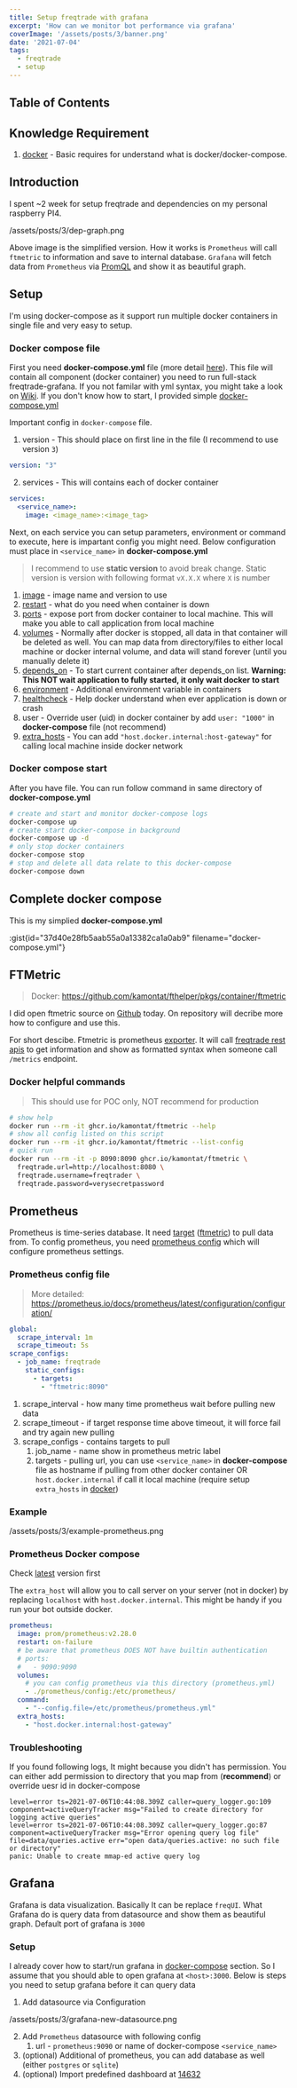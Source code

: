 ```yaml
---
title: Setup freqtrade with grafana
excerpt: 'How can we monitor bot performance via grafana'
coverImage: '/assets/posts/3/banner.png'
date: '2021-07-04'
tags:
  - freqtrade
  - setup
---
```


## Table of Contents

## Knowledge Requirement

1. [docker](https://docker.com) - Basic requires for understand what is docker/docker-compose.

## Introduction

I spent ~2 week for setup freqtrade and dependencies on my personal raspberry PI4.

/assets/posts/3/dep-graph.png

Above image is the simplified version. How it works is `Prometheus` will call `ftmetric` to information and save to internal database. `Grafana` will fetch data from `Prometheus` via [PromQL][promql] and show it as beautiful graph.

[promql]: https://prometheus.io/docs/introduction/glossary/#promql

## Setup

I'm using docker-compose as it support run multiple docker containers in single file and very easy to setup.

### Docker compose file

First you need **docker-compose.yml** file (more detail [here][docker-compose-docs]). This file will contain all component (docker container) you need to run full-stack freqtrade-grafana. If you not familar with yml syntax, you might take a look on [Wiki][yml-wiki]. If you don't know how to start, I provided simple [docker-compose.yml](#complete-docker-compose)

Important config in `docker-compose` file.

1. version - This should place on first line in the file (I recommend to use version `3`)

```yml
version: "3"
```

2. services - This will contains each of docker container

```yml
services:
  <service_name>:
    image: <image_name>:<image_tag>
```

Next, on each service you can setup parameters, environment or command to execute, here is impartant config you might need. Below configuration must place in `<service_name>` in **docker-compose.yml**

> I recommend to use **static version** to avoid break change.
> Static version is version with following format `vX.X.X` where `X` is number

1. [image][docker-compose-image] - image name and version to use
2. [restart][docker-compose-restart] - what do you need when container is down
3. [ports][docker-compose-port] - expose port from docker container to local machine. This will make you able to call application from local machine
4. [volumes][docker-compose-volume] - Normally after docker is stopped, all data in that container will be deleted as well. You can map data from directory/files to either local machine or docker internal volume, and data will stand forever (until you manually delete it)
5. [depends_on][docker-compose-depend] - To start current container after depends_on list. **Warning: This NOT wait application to fully started, it only wait docker to start**
6. [environment][docker-compose-environment] - Additional environment variable in containers
7. [healthcheck][docker-compose-healthcheck] - Help docker understand when ever application is down or crash
8. user - Override user (uid) in docker container by add `user: "1000"` in **docker-compose** file (not recommend)
9. [extra_hosts][docker-compose-host] - You can add `"host.docker.internal:host-gateway"` for calling local machine inside docker network

[yml-wiki]: https://en.wikipedia.org/wiki/YAML
[docker-compose-docs]: https://docs.docker.com/compose/compose-file/compose-file-v3
[docker-compose-image]: https://docs.docker.com/compose/compose-file/compose-file-v3/#image
[docker-compose-restart]: https://docs.docker.com/compose/compose-file/compose-file-v3/#restart
[docker-compose-port]: https://docs.docker.com/compose/compose-file/compose-file-v3/#ports
[docker-compose-volume]: https://docs.docker.com/compose/compose-file/compose-file-v3/#volumes
[docker-compose-healthcheck]: https://docs.docker.com/compose/compose-file/compose-file-v3/#healthcheck
[docker-compose-depend]: https://docs.docker.com/compose/compose-file/compose-file-v3/#depends_on
[docker-compose-environment]: https://docs.docker.com/compose/compose-file/compose-file-v3/#environment
[docker-compose-host]: https://docs.docker.com/compose/compose-file/compose-file-v3/#extra_hosts

### Docker compose start

After you have file. You can run follow command in same directory of **docker-compose.yml**

```bash
# create and start and monitor docker-compose logs
docker-compose up
# create start docker-compose in background
docker-compose up -d
# only stop docker containers
docker-compose stop
# stop and delete all data relate to this docker-compose
docker-compose down
```

## Complete docker compose

This is my simplied **docker-compose.yml**

:gist{id="37d40e28fb5aab55a0a13382ca1a0ab9" filename="docker-compose.yml"}

## FTMetric

> Docker: https://github.com/kamontat/fthelper/pkgs/container/ftmetric

I did open ftmetric source on [Github](https://github.com/kamontat/fthelper/tree/main/metric) today. On repository will decribe more how to configure and use this.

For short descibe. Ftmetric is prometheus [exporter][prometheus-exporter]. It will call [freqtrade rest apis][rest-apis] to get information and show as formatted syntax when someone call `/metrics` endpoint.

[prometheus-exporter]: https://prometheus.io/docs/introduction/glossary/#exporter
[rest-apis]: https://www.freqtrade.io/en/stable/rest-api/#rest-api

### Docker helpful commands

> This should use for POC only, NOT recommend for production

```bash
# show help
docker run --rm -it ghcr.io/kamontat/ftmetric --help
# show all config listed on this script
docker run --rm -it ghcr.io/kamontat/ftmetric --list-config
# quick run
docker run --rm -it -p 8090:8090 ghcr.io/kamontat/ftmetric \
  freqtrade.url=http://localhost:8080 \
  freqtrade.username=freqtrader \
  freqtrade.password=verysecretpassword
```

## Prometheus

Prometheus is time-series database. It need [target][prometheus-target] ([ftmetric](#ftmetric)) to pull data from. To config prometheus, you need [prometheus config](#prometheus-config-file) which will configure prometheus settings.

### Prometheus config file

> More detailed: https://prometheus.io/docs/prometheus/latest/configuration/configuration/

```yml
global:
  scrape_interval: 1m
  scrape_timeout: 5s
scrape_configs:
  - job_name: freqtrade
    static_configs:
      - targets:
        - "ftmetric:8090"
```

1. scrape_interval - how many time prometheus wait before pulling new data
2. scrape_timeout - if target response time above timeout, it will force fail and try again new pulling
3. scrape_configs - contains targets to pull
   1. job_name - name show in prometheus metric label
   2. targets - pulling url, you can use `<service_name>` in **docker-compose** file as hostname if pulling from other docker container OR `host.docker.internal` if call it local machine (require setup `extra_hosts` in [docker](#docker-compose-file))

### Example

/assets/posts/3/example-prometheus.png

[prometheus-target]: https://prometheus.io/docs/introduction/glossary/#target


### Prometheus Docker compose

Check [latest][prometheus-latest-version] version first

The `extra_host` will allow you to call server on your server (not in docker) by replacing `localhost` with `host.docker.internal`. This might be handy if you run your bot outside docker.

```yml
prometheus:
  image: prom/prometheus:v2.28.0
  restart: on-failure
  # be aware that prometheus DOES NOT have builtin authentication
  # ports:
  #   - 9090:9090
  volumes:
    # you can config prometheus via this directory (prometheus.yml)
    - ./prometheus/config:/etc/prometheus/
  command:
    - "--config.file=/etc/prometheus/prometheus.yml"
  extra_hosts:
    - "host.docker.internal:host-gateway"
```

[prometheus-latest-version]: https://hub.docker.com/r/prom/prometheus/tags?page=1&ordering=last_updated

### Troubleshooting

If you found following logs, It might because you didn't has permission. You can either add permission to directory that you map from (**recommend**) or override uesr id in docker-compose

```
level=error ts=2021-07-06T10:44:08.309Z caller=query_logger.go:109 component=activeQueryTracker msg="Failed to create directory for logging active queries"
level=error ts=2021-07-06T10:44:08.309Z caller=query_logger.go:87 component=activeQueryTracker msg="Error opening query log file" file=data/queries.active err="open data/queries.active: no such file or directory"
panic: Unable to create mmap-ed active query log
```

## Grafana

Grafana is data visualization. Basically It can be replace `freqUI`. What Grafana do is query data from datasource and show them as beautiful graph. Default port of grafana is `3000`

### Setup

I already cover how to start/run grafana in [docker-compose](#complete-docker-compose) section. So I assume that you should able to open grafana at `<host>:3000`. Below is steps you need to setup grafana before it can query data

1. Add datasource via Configuration

/assets/posts/3/grafana-new-datasource.png

2. Add `Prometheus` datasource with following config
   1. url - `prometheus:9090` or name of docker-compose `<service_name>`
3. (optional) Additional of prometheus, you can add database as well (either `postgres` or `sqlite`)
4. (optional) Import predefined dashboard at [14632][grafana-dashboard]

[grafana-dashboard]: https://grafana.com/grafana/dashboards/14632

